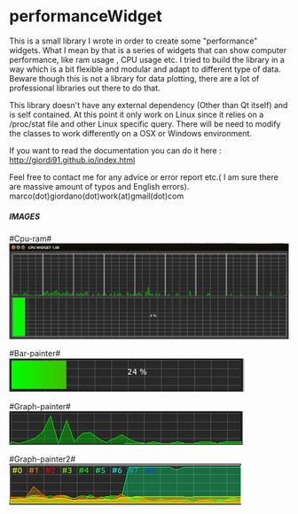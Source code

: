 performanceWidget
=================

This is a small library I wrote in order to create some "performance" widgets.
What I mean by that is a series of widgets that can show computer performance, like ram usage , CPU usage etc.
I tried to build the library in a way which is a bit flexible and modular and adapt to different type of data.
Beware though this is not a library for data plotting, there are a lot of professional libraries out there to do that.

This library doesn't have any external dependency (Other than Qt itself) and is self contained.
At this point it only work on Linux since it relies on a /proc/stat file  and other Linux specific query.
There will be need to modify the classes to work differently on a OSX or Windows environment.

If you want to read the documentation you can do it here :
http://giordi91.github.io/index.html


Feel free to contact me for any advice or error report etc.( I am sure there are massive amount of typos and English errors).
marco(dot)giordano(dot)work(at)gmail(dot)com

##### IMAGES ######

#Cpu-ram#
![Alt cpu-ram](/doc/images/demoWidget.png)

#Bar-painter#
![Alt bar-painter](/doc/images/performanceSingleBar.png)

#Graph-painter#
![Alt graph-painter](/doc/images/performanceSingleGraph.png)

#Graph-painter2#
![Alt graph-painter2](/doc/images/performanceMultiColorGraph.png)